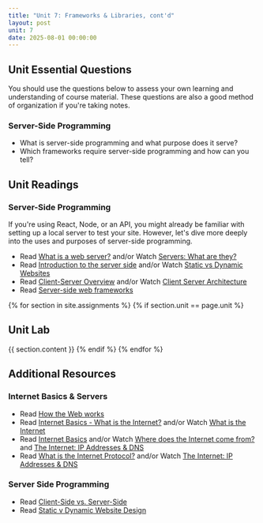 ```yaml
---
title: "Unit 7: Frameworks & Libraries, cont'd"
layout: post
unit: 7
date: 2025-08-01 00:00:00
---
```


## Unit Essential Questions
You should use the questions below to assess your own learning and understanding of course material. These questions are also a good method of organization if you're taking notes.

### Server-Side Programming
- What is server-side programming and what purpose does it serve?
- Which frameworks require server-side programming and how can you tell?

## Unit Readings
### Server-Side Programming
If you're using React, Node, or an API, you might already be familiar with setting up a local server to test your site. However, let's dive more deeply into the uses and purposes of server-side programming.
- Read [What is a web server?](https://developer.mozilla.org/en-US/docs/Learn/Common_questions/Web_mechanics/What_is_a_web_server) and/or Watch [Servers: What are they?](https://www.youtube.com/watch?v=toLnp3PJVVA)
- Read [Introduction to the server side](https://developer.mozilla.org/en-US/docs/Learn/Server-side/First_steps/Introduction) and/or Watch [Static vs Dynamic Websites](https://www.youtube.com/watch?v=4sP7fp3cp24)
- Read [Client-Server Overview](https://developer.mozilla.org/en-US/docs/Learn/Server-side/First_steps/Client-Server_overview) and/or Watch [Client Server Architecture](https://www.youtube.com/watch?v=h-n_gyyNly8)
- Read [Server-side web frameworks](https://developer.mozilla.org/en-US/docs/Learn/Server-side/First_steps/Web_frameworks)

{% for section in site.assignments %}
{% if section.unit == page.unit %}
## Unit Lab
{{ section.content }}
{% endif %}
{% endfor %}

## Additional Resources
### Internet Basics & Servers
- Read [How the Web works](https://developer.mozilla.org/en-US/docs/Learn/Getting_started_with_the_web/How_the_Web_works)
- Read [Internet Basics - What is the Internet?](https://edu.gcfglobal.org/en/internetbasics/what-is-the-internet/1/) and/or Watch [What is the Internet](https://www.youtube.com/watch?v=Dxcc6ycZ73M)
- Read [Internet Basics](https://fcit.usf.edu/internet/chap1/chap1.htm) and/or Watch [Where does the Internet come from?](https://www.youtube.com/watch?v=jKA5hz3dV-g) and [The Internet: IP Addresses & DNS](https://youtu.be/5o8CwafCxnU)
- Read [What is the Internet Protocol?](https://www.cloudflare.com/learning/ddos/glossary/internet-protocol/) and/or Watch [The Internet: IP Addresses & DNS](https://www.youtube.com/watch?v=5o8CwafCxnU)

### Server Side Programming
- Read [Client-Side vs. Server-Side](https://skillcrush.com/2012/07/30/client-side-vs-server-side/)
- Read [Static v Dynamic Website Design](https://www.spiderwriting.co.uk/static-dynamic.php)

<!-- FEEDBACK
I would add the example on how to post on github (readme guide or something like that)

The biggest strength of this unit would be the content that it covered. Knowing how to use cloud computing platforms for hosting is pretty essential for many positions in the tech industry. Another big strength would be the support resources listed at the bottom of the unit page. I found that these resources were helpful in understanding the fundamentals of how hosting works which helped with debugging many issues. One weakness I would say is that the recorded lecture only shows how to upload to google cloud platform using node. I found that to be less helpful for me specifically and ended up running into many issues when reproducing the Professor's steps. I think having more video walkthroughs for this process would very helpful

For the lab guide, we didn't get in-depth guidance for more advanced deployment scenarios. For example, students using server-side technologies or more complex frameworks may have found the instructions less helpful. Including more advanced topics such as continuous deployment pipelines, server management, and handling domain registrations could further help our learning experience

The only thing I think it can improve it that maybe have more troubleshooting guidance for common issues during deployment even it has already have some debug explanation in video.

One weaknesses of this unit is that when setting up my server, I was a little confused about the purpose of the updates we were making to the package.json and I didn't really feel like that was explained. 

The video lecture was helpful, but I wish it showed the actual folders and makeup of the project being deployed. When i tried to find resources online, I felt like there was a lot of general advice, when I felt like I had a specific issue. Overall, it was a steep learning curve, but reading through many documentations and watching different youtube tutorials helped explain the concepts and my issues.

I think I prefer it when there are more essential questions at the beginning so I know what to look for and what's most important

I thought the unit was good. It was difficult trying to get it deployed but each case is unique so there isn't much more resources that could be provided.

It provides diverse learning resources, such as readings, videos, and lectures, to accommodate various learning styles. However, some concepts may be challenging for beginners, and the unit could benefit from including more advanced topics, like security practices. 

The biggest strength of this unit was the recorded lecture for me; it helped me.a good amount with understanding what should be done and how. The biggest weakness of this unit, which could be a strength for others, was that I prefer a more structured goal for what to accomplish in the given week. Once we began using API's and different libraries it felt a little daunting to come up with various ways to implement what we learned into our project. However, this open ended aspect could also be looked at as a positive, so maybe just more resources on what examples might look like could've been helpful. 

The unit lacked the ability to download example code snippets or complete projects. Having downloadable code would be extremely beneficial for learning and troubleshooting, allowing students to compare their work with working examples.

There were limited resources and tips for troubleshooting common issues encountered during the hosting process. A dedicated troubleshooting guide would help students resolve issues more efficiently.

The recorded lectures and video tutorials for hosting on platforms like Google Cloud were not sufficient. The video tutorial, in particular, was not helpful. 

The hands-on assignments, such as finishing the framework/library integrations and hosting the site, were instrumental in applying theoretical knowledge. 

I think the readings were very prompt and in depth, but as someone who is personally more visual. I really wish that there were more videos. 

The nature of the assignment allowed for hands-on experience by creating a real-world application. Offering multiple hosting options (InfinityFree, GitHub Pages, Google Cloud, AWS, Azure) allowed for flexibility and exposure to various platforms. However, there was no detailed way of telling which platform was better. In addition, more detailed guidance on troubleshooting common deployment issues could be helpful. In general, this unit would be better if we had it as a group project rather than an individual one.

This unit felt like a totally necessary continuation of the previous one, but at the same time, mostly feels like just extra information. I understand that we're supposed to be working on the site or our final projects, but our sites have been basically finished or nearly finished for weeks, it seems. This course feels overly compressed and condensed - not a bad way to get a fast taste of web dev, but it would be much more impactful as a multi-course sequence for those interested in actually learning the material fully. 

I liked that the unit introduced me to a bunch of different frameworks, rather than just one (eg, just React). It was a useful exercise in picking the right tool. I don't think the unit had any weaknesses!

Weakness: There was no example integration with a framework in the lecture. 

Could include more hands-on exercises or step-by-step guides for common hosting scenarios

i would have liked more specific and updated resources on the frameworks we could've used. like a step by step thing.

Again, I think more specific lecture goals and things to do accompanying the lecture would've been helpful.

A strength was the flexibility of where I could host my website, I used Github Pages but there were many options available, with lots of helpful discussion and suggestions on Piazza. Another strength was the resources, especially the bonus resources that talked about the Internet, they were very interesting. 

I think some more guidance on the different services to use like AWS, Azure, etc would be a bit more helpful. However, I liked the readings - they were short, simple, and useful.

Weaknesses - at this point work was very individual (i.e. we got to choose which frameworks we used, weren't following a "syllabus" as much anymore) so it may have been hard for students to get individualized help

- I loved the freedom we had. We were able to freely pick what was best for us, and managed to polish up our websites. However, for this unit we did not have any aspect of storage or some way to store our user's preferences, which I imagine some people may have anticipated they need when we started the quarter and made decisions for what websites to make.

I thought that this unit was helpful, but if anything, it could have included slightly more content. I think it would have been nice if we were introduced to only the most common Frameworks (Node, React, etc.) last week, and then were given the freedom to explore whichever frameworks we wanted to this week. 

what could have improved would be setting it up using github pages. I saw a video on it but i think a tutorial could have been linked there

It was confusing that this lab asked us to host our website when Unit 5 Lab already had us do that. I simply had to commit my changes to my existing repository to have Github Pages update my website.

This unit taught me a lot about the differences between static and dynamic sites. I wish there was more information about how to implement dynamic features.

I thought this lab was not as clear as previous labs, meaning what we supposed to actually do. It seemed really similar to last lab.

One thing that worked well for this unit was the accompaniment of shorter YouTube videos after the longer and denser readings. The videos acted like summaries and allowed for me to better understand and grasp the material. On the other hand, one thing that could use improvement is that I may have been more helpful if the "Additional Resources" section could be more related to the unit lab and be more on additional resources about platforms that we can deploy our websites on so that there is the same amount of guidance if we do not choose to use Google Cloud as in this week's recording. 

This unit talked mostly about web vs client servers which gave me some more useful background on how they work. However, I think I was still trying to implement some functionalities so I was looking more at libraries and packages to help. For example, I included an image carousel and ended using bootstrap styling

I think there could've been a little more guidance on the specifics of hosting a website
-->
